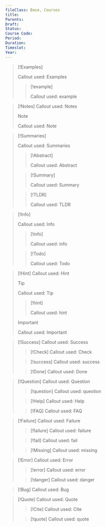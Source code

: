 ```yaml
---
fileClass: Base, Courses
title: 
Parents: 
Draft: 
Status: 
Course Code: 
Period: 
Duration: 
Timeslot: 
Year: 
---
```


>[!Examples]
>
>Callout used: Examples
>
>>[!example]
>>
>>Callout used: example


>[!Notes]
>Callout used: Notes
>
>>[!Note]
>>Callout used: Note


>[!Summaries]
>
>Callout used: Summaries
>
>>[!Abstract]
>>
>>Callout used: Abstract
>
>
>>[!Summary]
>>
>>Callout used: Summary
>
>
>>[!TLDR]
>>
>>Callout used: TLDR


>[!Info]
>
>Callout used: Info
>
>>[!info]
>>
>>Callout used: info
>
>
>>[!Todo]
>>
>>Callout used: Todo


>[!Hint]
>Callout used: Hint
>
>>[!Tip]
>>
>>Callout used: Tip
>
>>[!hint]
>>
>>Callout used: hint
>
>>[!Important]
>>
>>Callout used: Important


>[!Success]
>Callout used: Success
>
>>[!Check]
>>Callout used: Check
>
>
>>[!success]
>>Callout used: success
>
>
>>[!Done]
>>Callout used: Done


>[!Question]
>Callout used: Question
>
>>[!question]
>>Callout used: question
>
>>[!Help]
>>Callout used: Help
>
>>[!FAQ]
>>Callout used: FAQ


>[!Failure]
>Callout used: Failure
>
>>[!failure]
>>Callout used: failure
>
>>[!fail]
>>Callout used: fail
>
>>[!Missing]
>>Callout used: missing


>[!Error]
>Callout used: Error
>
>>[!error]
>>Callout used: error
>
>>[!danger]
>>Callout used: danger


>[!Bug]
>Callout used: Bug

>[!Quote]
>Callout used: Quote
>
>>[!Cite]
>>Callout used: Cite
>
>>[!quote]
>>Callout used: quote

